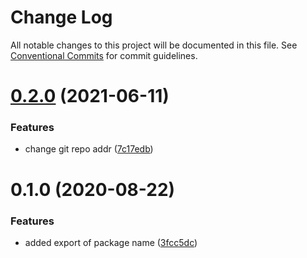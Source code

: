 # Change Log

All notable changes to this project will be documented in this file.
See [Conventional Commits](https://conventionalcommits.org) for commit guidelines.

# [0.2.0](https://github.com/wenytang-ms-123/lerna-semantic-versioning-example/compare/@alecap7/beta@0.1.0...@alecap7/beta@0.2.0) (2021-06-11)


### Features

* change git repo addr ([7c17edb](https://github.com/wenytang-ms-123/lerna-semantic-versioning-example/commit/7c17edbaefb6b8f7ecee2e57e55f7d60bf42c149))





# 0.1.0 (2020-08-22)


### Features

* added export of package name ([3fcc5dc](https://github.com/alecap7/lerna-semantic-versioning-example/commit/3fcc5dc6abcf0c3ece59acd2a9716ba832cfee95))
